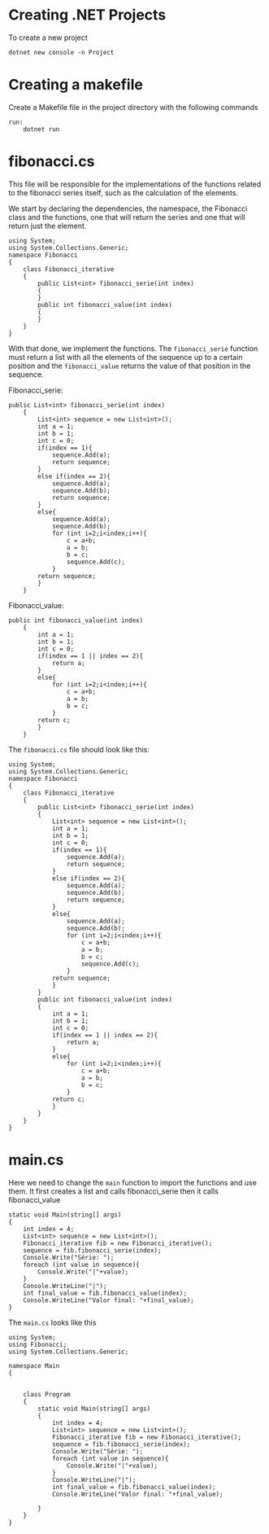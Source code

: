 # Creating .NET Projects
To create a new project
```
dotnet new console -n Project
```
# Creating a makefile
Create a Makefile file in the project directory with the following commands
```
run:
    dotnet run
```
# fibonacci.cs
This file will be responsible for the implementations of the functions related to the fibonacci series itself, such as the calculation of the elements.


We start by declaring the dependencies, the namespace, the Fibonacci class and the functions, one that will return the series and one that will return just the element.
```
using System;
using System.Collections.Generic;
namespace Fibonacci
{
    class Fibonacci_iterative
    {
        public List<int> fibonacci_serie(int index)
        {
        }
        public int fibonacci_value(int index)
        {
        }
    }
}
```
With that done, we implement the functions. The ```fibonacci_serie``` function must return a list with all the elements of the sequence up to a certain position and the ```fibonacci_value``` returns the value of that position in the sequence.

Fibonacci_serie:
```
public List<int> fibonacci_serie(int index)
    {
        List<int> sequence = new List<int>();
        int a = 1;
        int b = 1;
        int c = 0;
        if(index == 1){
            sequence.Add(a);
            return sequence;
        }
        else if(index == 2){
            sequence.Add(a);
            sequence.Add(b);
            return sequence;
        }
        else{
            sequence.Add(a);
            sequence.Add(b);
            for (int i=2;i<index;i++){
                c = a+b;
                a = b;
                b = c;
                sequence.Add(c);
            }
        return sequence;
        }
    }
```
Fibonacci_value:
```
public int fibonacci_value(int index)
    {
        int a = 1;
        int b = 1;
        int c = 0;
        if(index == 1 || index == 2){
            return a;
        }
        else{
            for (int i=2;i<index;i++){
                c = a+b;
                a = b;
                b = c;
            }
        return c;
        }
    }
```
The ```fibonacci.cs``` file should look like this:
```
using System;
using System.Collections.Generic;
namespace Fibonacci
{
    class Fibonacci_iterative
    {
        public List<int> fibonacci_serie(int index)
        {
            List<int> sequence = new List<int>();
            int a = 1;
            int b = 1;
            int c = 0;
            if(index == 1){
                sequence.Add(a);
                return sequence;
            }
            else if(index == 2){
                sequence.Add(a);
                sequence.Add(b);
                return sequence;
            }
            else{
                sequence.Add(a);
                sequence.Add(b);
                for (int i=2;i<index;i++){
                    c = a+b;
                    a = b;
                    b = c;
                    sequence.Add(c);
                }
            return sequence;
            }
        }
        public int fibonacci_value(int index)
        {
            int a = 1;
            int b = 1;
            int c = 0;
            if(index == 1 || index == 2){
                return a;
            }
            else{
                for (int i=2;i<index;i++){
                    c = a+b;
                    a = b;
                    b = c;
                }
            return c;
            }
        }
    }
}
```
# main.cs
Here we need to change the ```main``` function to import the functions and use them. It first creates a list and calls fibonacci_serie then it calls fibonacci_value
```
static void Main(string[] args)
{
    int index = 4;
    List<int> sequence = new List<int>();
    Fibonacci_iterative fib = new Fibonacci_iterative();
    sequence = fib.fibonacci_serie(index);
    Console.Write("Série: ");
    foreach (int value in sequence){
        Console.Write("|"+value);
    }
    Console.WriteLine("|");
    int final_value = fib.fibonacci_value(index);
    Console.WriteLine("Valor final: "+final_value);
}
```
The ```main.cs``` looks like this
```
using System;
using Fibonacci;
using System.Collections.Generic;

namespace Main
{
    
            
    class Program
    {
        static void Main(string[] args)
        {
            int index = 4;
            List<int> sequence = new List<int>();
            Fibonacci_iterative fib = new Fibonacci_iterative();
            sequence = fib.fibonacci_serie(index);
            Console.Write("Série: ");
            foreach (int value in sequence){
                Console.Write("|"+value);
            }
            Console.WriteLine("|");
            int final_value = fib.fibonacci_value(index);
            Console.WriteLine("Valor final: "+final_value);

        }
    }
}
```
